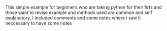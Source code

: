 This simple example for beginners who are taking python for their firts and those want to revise 
example and methods used are common and self explanatory, I included comments and some notes where i saw it neccessary to have some notes 
